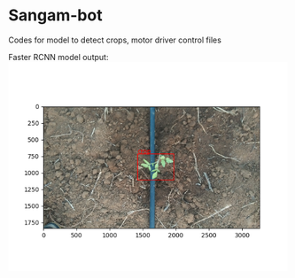 # Sangam-bot

Codes for model to detect crops, motor driver control files

Faster RCNN model output:</l>
<img src="test.png">
